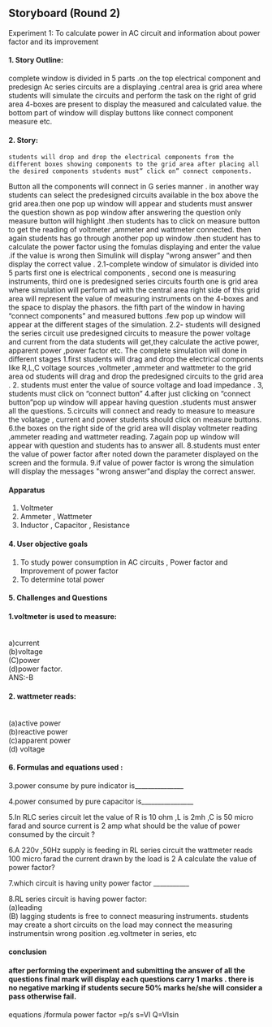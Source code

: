 ## Storyboard (Round 2)

Experiment 1: To calculate power in AC circuit and information about power factor and its improvement

#### 1. Story Outline:
complete window is divided in 5 parts .on the top electrical component and predesign 
Ac series circuits are a displaying .central area is grid area where students will simulate the circuits and perform  the task on the right of grid area 4-boxes are present to display the measured and calculated value. the bottom part of window will display buttons like connect component measure etc.


#### 2. Story:
    students will drop and drop the electrical components from the different boxes showing components to the grid area after placing all the desired components students must” click on” connect components.
Button all the components will connect in G series manner . in another way students can select the predesigned circuits available in the box above the grid area.then one pop up window will appear and students must answer the question shown as pop window after answering the question only measure button will highlight .then students has to click on measure button to get the reading of voltmeter ,ammeter and wattmeter connected. then again students has go through another pop up window .then student has to calculate the power factor using the fomulas displaying and enter the value .if the value is wrong then Simulink will display “wrong answer” and then display the correct value .
2.1-complete window of simulator is divided into 5 parts first one is electrical components , second one is measuring instruments,  third one is predesigned series circuits fourth one is grid area where simulation will perform ad with the central area right side of this grid area will represent the value of measuring instruments on the 4-boxes and the space to display the phasors. the fifth part of the window in having “connect components” and measured buttons .few pop up window will appear at the different stages of the simulation.
2.2- students will designed the series circuit use predesigned circuits to measure the power voltage and current from the data students will get,they calculate the active power, apparent power ,power factor etc.
The complete simulation will done in different stages 
1.first students will drag and drop the electrical components like R,L,C voltage sources ,voltmeter ,ammeter and wattmeter to the grid area od students will drag and drop the predesigned circuits to the grid area .
2. students must enter the value of source voltage and load impedance .
3, students must click on “connect button” 
4.after just clicking on “connect button”pop up window will appear having question .students must answer all the questions.
5.circuits will connect and ready to  measure to measure the volatage , current and power students should click on measure buttons.
6.the boxes on the right side of the grid area will display voltmeter
reading ,ammeter reading and wattmeter reading.
7.again pop up window will appear  with question and students 
has to answer all.
8.students must enter the value of power factor after noted down the parameter displayed on the screen and the formula.
9.if value of power factor is wrong the simulation will display the messages "wrong answer"and display the correct answer.







#### Apparatus
1.	Voltmeter 
2.	Ammeter , Wattmeter
3.	Inductor , Capacitor , Resistance 


#### 4. User objective goals
1. To study power consumption in AC circuits , Power factor and Improvement of power factor 
2. To determine total power


#### 5. Challenges and Questions
#### 1.voltmeter is used to measure:
<br>a)current 
<br>(b)voltage 
<br>(C)power 
<br>(d)power factor.
<br> ANS:-B

#### 2.	wattmeter reads:
<br>(a)active power
<br>(b)reactive power
<br>(c)apparent power
<br>(d) voltage




#### 6. Formulas and equations used :

3.power consume by pure indicator is_______________

4.power consumed by pure capacitor is________________

5.In RLC series circuit let the value of R is 10 ohm ,L is 2mh ,C is 50  micro farad and source current is 2 amp what should be the value of power consumed by the circuit ?

6.A 220v ,50Hz supply is feeding in RL series circuit the wattmeter reads 100 micro farad the current drawn by the load is 2 A calculate the value of power factor?

7.which circuit is having unity power factor ___________

8.RL series circuit is having power factor:
<br>(a)leading
<br>(B) lagging
students is free to connect measuring instruments.
students  may create a short circuits on the load may connect the measuring instrumentsin wrong position .eg.voltmeter in series, etc
#### conclusion
#### after performing the experiment and submitting the answer of all the questions final mark will display each questions carry 1 marks . there is no negative marking if  students secure 50% marks he/she will consider a pass otherwise fail.
equations /formula 
                                  power factor =p/s
                                              s=VI
                                              Q=VIsin








